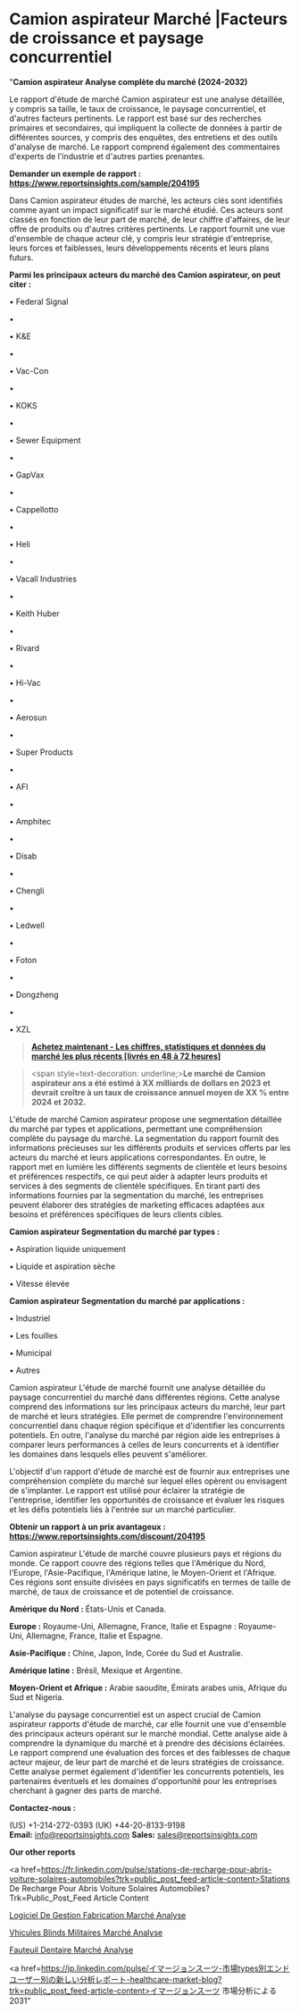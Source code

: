 # Camion aspirateur Marché |Facteurs de croissance et paysage concurrentiel

"<strong>Camion aspirateur Analyse complète du marché (2024-2032)</strong>

Le rapport d'étude de marché Camion aspirateur est une analyse détaillée, y compris sa taille, le taux de croissance, le paysage concurrentiel, et d'autres facteurs pertinents. Le rapport est basé sur des recherches primaires et secondaires, qui impliquent la collecte de données à partir de différentes sources, y compris des enquêtes, des entretiens et des outils d'analyse de marché. Le rapport comprend également des commentaires d'experts de l'industrie et d'autres parties prenantes.

<strong>Demander un exemple de rapport : </strong><strong><a href=https://www.reportsinsights.com/sample/204195>https://www.reportsinsights.com/sample/204195</a></strong>

Dans Camion aspirateur études de marché, les acteurs clés sont identifiés comme ayant un impact significatif sur le marché étudié. Ces acteurs sont classés en fonction de leur part de marché, de leur chiffre d'affaires, de leur offre de produits ou d'autres critères pertinents. Le rapport fournit une vue d'ensemble de chaque acteur clé, y compris leur stratégie d'entreprise, leurs forces et faiblesses, leurs développements récents et leurs plans futurs.

<strong>Parmi les principaux acteurs du marché des Camion aspirateur, on peut citer :</strong>

• Federal Signal

• 

• K&E

• 

• Vac-Con

• 

• KOKS

• 

• Sewer Equipment

• 

• GapVax

• 

• Cappellotto

• 

• Heli

• 

• Vacall Industries

• 

• Keith Huber

• 

• Rivard

• 

• Hi-Vac

• 

• Aerosun

• 

• Super Products

• 

• AFI

• 

• Amphitec

• 

• Disab

• 

• Chengli

• 

• Ledwell

• 

• Foton

• 

• Dongzheng

• 

• XZL

<blockquote><a href=https://reportsinsights.com/buynow/204195><span style=text-decoration: underline;><strong>Achetez maintenant - Les chiffres, statistiques et données du marché les plus récents [livrés en 48 à 72 heures]</strong></span></a></blockquote>
<blockquote>
<div class=group w-full text-gray-800 dark:text-gray-100 border-b border-black/10 dark:border-gray-900/50 bg-gray-50 dark:bg-[#444654]>
<div class=flex p-4 gap-4 text-base md:gap-6 md:max-w-2xl lg:max-w-xl xl:max-w-3xl md:py-6 lg:px-0 m-auto>
<div class=relative flex flex-col w-[calc(100%-50px)] gap-1 md:gap-3 lg:w-[calc(100%-115px)]>
<div class=flex flex-grow flex-col gap-3>
<div class=min-h-[20px] flex flex-col items-start gap-4 whitespace-pre-wrap break-words>
<div class=result-streaming markdown prose w-full break-words dark:prose-invert light>

<span style=text-decoration: underline;><strong>Le marché de Camion aspirateur ans a été estimé à XX milliards de dollars en 2023 et devrait croître à un taux de croissance annuel moyen de XX % entre 2024 et 2032.</strong></span>

</div>
</div>
</div>
</div>
</div>
</div></blockquote>
L'étude de marché Camion aspirateur propose une segmentation détaillée du marché par types et applications, permettant une compréhension complète du paysage du marché. La segmentation du rapport fournit des informations précieuses sur les différents produits et services offerts par les acteurs du marché et leurs applications correspondantes. En outre, le rapport met en lumière les différents segments de clientèle et leurs besoins et préférences respectifs, ce qui peut aider à adapter leurs produits et services à des segments de clientèle spécifiques. En tirant parti des informations fournies par la segmentation du marché, les entreprises peuvent élaborer des stratégies de marketing efficaces adaptées aux besoins et préférences spécifiques de leurs clients cibles.

<strong>Camion aspirateur Segmentation du marché par types :</strong>

• Aspiration liquide uniquement

• Liquide et aspiration sèche

• Vitesse élevée

<strong>Camion aspirateur Segmentation du marché par applications :</strong>

• Industriel

• Les fouilles

• Municipal

• Autres

Camion aspirateur L'étude de marché fournit une analyse détaillée du paysage concurrentiel du marché dans différentes régions. Cette analyse comprend des informations sur les principaux acteurs du marché, leur part de marché et leurs stratégies. Elle permet de comprendre l'environnement concurrentiel dans chaque région spécifique et d'identifier les concurrents potentiels. En outre, l'analyse du marché par région aide les entreprises à comparer leurs performances à celles de leurs concurrents et à identifier les domaines dans lesquels elles peuvent s'améliorer.

L'objectif d'un rapport d'étude de marché est de fournir aux entreprises une compréhension complète du marché sur lequel elles opèrent ou envisagent de s'implanter. Le rapport est utilisé pour éclairer la stratégie de l'entreprise, identifier les opportunités de croissance et évaluer les risques et les défis potentiels liés à l'entrée sur un marché particulier.

<strong>Obtenir un rapport à un prix avantageux : <a href=https://www.reportsinsights.com/discount/204195>https://www.reportsinsights.com/discount/204195</a></strong>

Camion aspirateur L'étude de marché couvre plusieurs pays et régions du monde. Ce rapport couvre des régions telles que l'Amérique du Nord, l'Europe, l'Asie-Pacifique, l'Amérique latine, le Moyen-Orient et l'Afrique. Ces régions sont ensuite divisées en pays significatifs en termes de taille de marché, de taux de croissance et de potentiel de croissance.

<strong>Amérique du Nord :</strong> États-Unis et Canada.

<strong>Europe :</strong> Royaume-Uni, Allemagne, France, Italie et Espagne : Royaume-Uni, Allemagne, France, Italie et Espagne.

<strong>Asie-Pacifique :</strong> Chine, Japon, Inde, Corée du Sud et Australie.

<strong>Amérique latine :</strong> Brésil, Mexique et Argentine.

<strong>Moyen-Orient et Afrique :</strong> Arabie saoudite, Émirats arabes unis, Afrique du Sud et Nigeria.

L'analyse du paysage concurrentiel est un aspect crucial de Camion aspirateur rapports d'étude de marché, car elle fournit une vue d'ensemble des principaux acteurs opérant sur le marché mondial. Cette analyse aide à comprendre la dynamique du marché et à prendre des décisions éclairées. Le rapport comprend une évaluation des forces et des faiblesses de chaque acteur majeur, de leur part de marché et de leurs stratégies de croissance. Cette analyse permet également d'identifier les concurrents potentiels, les partenaires éventuels et les domaines d'opportunité pour les entreprises cherchant à gagner des parts de marché.

<strong>Contactez-nous :</strong>

(US) +1-214-272-0393
(UK) +44-20-8133-9198
<strong>Email:</strong> <a>info@reportsinsights.com</a>
<strong>Sales:</strong> <a>sales@reportsinsights.com</a>

<strong>Our other reports</strong>

<a href=https://fr.linkedin.com/pulse/stations-de-recharge-pour-abris-voiture-solaires-automobiles?trk=public_post_feed-article-content>Stations De Recharge Pour Abris Voiture Solaires Automobiles?Trk=Public_Post_Feed Article Content</a>

<a href=https://www.linkedin.com/pulse/logiciel-de-gestion-fabrication-march%C3%A9-pmtyf/>Logiciel De Gestion Fabrication Marché Analyse</a>

<a href=https://www.linkedin.com/pulse/v%C3%A9hicules-blind%C3%A9s-militaires-march%C3%A9s-perspectives-pegcf/>Vhicules Blinds Militaires Marché Analyse</a>

<a href=https://www.linkedin.com/pulse/fauteuil-dentaire-march%C3%A9-2024-2030-opportunit%C3%A9s-sgi0f/>Fauteuil Dentaire Marché Analyse</a>

<a href=https://jp.linkedin.com/pulse/イマージョンスーツ-市場types別エンドユーザー別の新しい分析レポート-healthcare-market-blog?trk=public_post_feed-article-content>イマージョンスーツ 市場分析による2031</a>"

